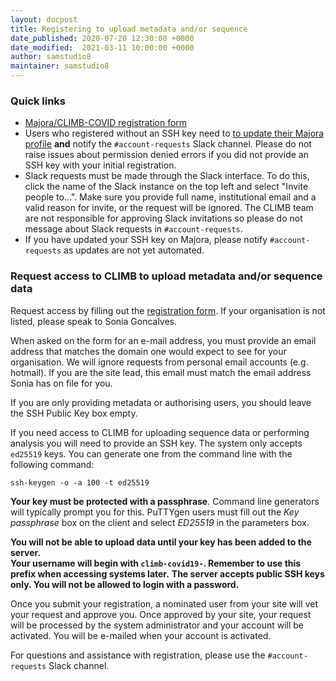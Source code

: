 ```yaml
---
layout: docpost
title: Registering to upload metadata and/or sequence
date_published: 2020-07-20 12:30:00 +0000
date_modified:  2021-03-11 10:00:00 +0000
author: samstudio8
maintainer: samstudio8
---
```


### Quick links

* [Majora/CLIMB-COVID registration form](https://majora.covid19.climb.ac.uk/forms/register/)
* Users who registered without an SSH key need to [to update their Majora profile](https://majora.covid19.climb.ac.uk/forms/account/) **and** notify the `#account-requests` Slack channel. Please do not raise issues about permission denied errors if you did not provide an SSH key with your initial registration.
* Slack requests must be made through the Slack interface. To do this, click the name of the Slack instance on the top left and select "Invite people to...". Make sure you provide full name, institutional email and a valid reason for invite, or the request will be ignored. The CLIMB team are not responsible for approving Slack invitations so please do not message about Slack requests in `#account-requests`.
* If you have updated your SSH key on Majora, please notify `#account-requests` as updates are not yet automated.

### Request access to CLIMB to upload metadata and/or sequence data
Request access by filling out the [registration form](https://majora.covid19.climb.ac.uk/forms/register/). If your organisation is not listed, please speak to Sonia Goncalves.

When asked on the form for an e-mail address, you must provide an email address that matches the domain one would expect to see for your organisation. We will ignore requests from personal email accounts (e.g. hotmail).
If you are the site lead, this email must match the email address Sonia has on file for you.

If you are only providing metadata or authorising users, you should leave the SSH Public Key box empty.

If you need access to CLIMB for uploading sequence data or performing analysis you will need to provide an SSH key.
The system only accepts `ed25519` keys. You can generate one from the command line with the following command:

```
ssh-keygen -o -a 100 -t ed25519
```

**Your key must be protected with a passphrase**. Command line generators will typically prompt you for this.
PuTTYgen users must fill out the _Key passphrase_ box on the client and select _ED25519_ in the parameters box.

**You will not be able to upload data until your key has been added to the server.**  
**Your username will begin with <code>climb-covid19-</code>. Remember to use this prefix when accessing systems later.**
**The server accepts public SSH keys only. You will not be allowed to login with a password.**

Once you submit your registration, a nominated user from your site will vet your request and approve you. Once approved by your site, your request will be processed by the system administrator and your account will be activated. You will be e-mailed when your account is activated.

For questions and assistance with registration, please use the `#account-requests` Slack channel.
